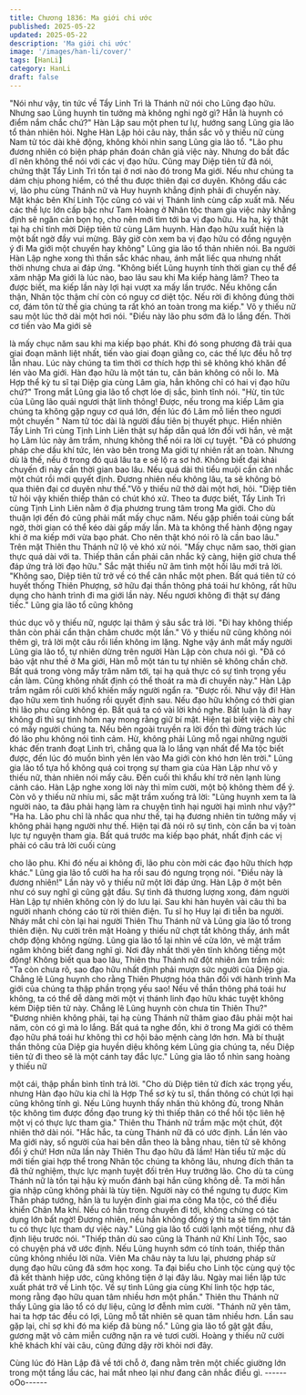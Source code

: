 ```yaml
---
title: Chương 1836: Ma giới chi ước
published: 2025-05-22
updated: 2025-05-22
description: 'Ma giới chi ước'
image: '/images/han-li/cover/'
tags: [HanLi]
category: HanLi
draft: false
---
```


"Nói như vậy, tin tức về Tẩy Linh Trì là Thánh nữ nói cho Lũng
đạo hữu. Nhưng sao Lũng huynh tin tưởng mà không nghi ngờ
gì? Hẳn là huynh có điểm nắm chắc chứ?" Hàn Lập sau một phen
tư lự, hướng sang Lũng gia lão tổ thản nhiên hỏi.
Nghe Hàn Lập hỏi câu này, thần sắc võ y thiếu nữ cùng Nam tử
tóc dài khẽ động, không khỏi nhìn sang Lũng gia lão tổ.
"Lão phu đương nhiên có biện pháp phán đoán chân giả việc này.
Nhưng do bất đắc dĩ nên không thể nói với các vị đạo hữu. Cũng
may Diệp tiên tử đã nói, chứng thật Tẩy Linh Trì tồn tại ở nơi nào
đó trong Ma giới. Nếu như chúng ta dám chịu phong hiểm, có thể
thu được thiên đại cơ duyên. Không dấu các vị, lão phu cùng
Thánh nữ và Huy huynh khẳng định phải đi chuyến này. Mặt khác
bên Khí Linh Tộc cũng có vài vị Thánh linh cùng cấp xuất mã.
Nếu các thế lực lớn cấp bậc như Tam Hoàng ở Nhân tộc tham gia
việc này khẳng định sẽ ngăn cản bọn họ, cho nên mới tìm tới ba
vị đạo hữu. Ha ha, kỳ thật tại hạ chỉ tính mời Diệp tiên tử cùng
Lâm huynh. Hàn đạo hữu xuất hiện là một bất ngờ đầy vui mừng.
Bây giờ còn xem ba vị đạo hữu có đồng nguyện ý đi Ma giới một
chuyến hay không" Lũng gia lão tổ thản nhiên nói.
Ba người Hàn Lập nghe xong thì thần sắc khác nhau, ánh mắt
liếc qua nhưng nhất thời nhưng chưa ai đáp ứng.
"Không biết Lũng huynh tính thời gian cụ thể để xâm nhập Ma giới
là lúc nào, bao lâu sau khi Ma kiếp hàng lâm? Theo ta được biết,
ma kiếp lần này lợi hại vượt xa mấy lần trước. Nếu không cẩn
thận, Nhân tộc thậm chí còn có nguy cơ diệt tộc. Nếu rời đi không
đúng thời cơ, đám tôn tử thế gia chúng ta rất khó an toàn trong
ma kiếp." Võ y thiếu nữ sau một lúc thở dài một hơi nói.
"Điều này lão phu sớm đã lo lắng đến. Thời cơ tiến vào Ma giới sẽ

là mấy chục năm sau khi ma kiếp bạo phát. Khi đó song phương
đã trải qua giai đoạn mãnh liệt nhất, tiến vào giai đoạn giằng co,
các thế lực đều hỗ trợ lẫn nhau. Lúc này chúng ta tìm thời cơ
thích hợp thì sẽ không khó khăn để lén vào Ma giới. Hàn đạo hữu
là một tán tu, căn bản không có nỗi lo. Mà Hợp thể kỳ tu sĩ tại
Diệp gia cùng Lâm gia, hẳn không chỉ có hai vị đạo hữu chứ?"
Trong mắt Lũng gia lão tổ chợt lóe dị sắc, bình tĩnh nói.
"Hừ, tin tức của Lũng lão quái ngươi thật linh thông! Được, nếu
trong ma kiếp Lâm gia chúng ta không gặp nguy cơ quá lớn, đến
lúc đó Lâm mỗ liền theo ngươi một chuyến " Nam tử tóc dài là
người đầu tiên bị thuyết phục.
Hiển nhiên Tẩy Linh Trì cùng Tịnh Linh Liên thật sự hấp dẫn quá
lớn đối với hắn, vẻ mặt họ Lâm lúc này âm trầm, nhưng không thể
nói ra lời cự tuyệt.
"Đã có phương pháp che dấu khí tức, lén vào bên trong Ma giới tự
nhiên rất an toàn. Nhưng dù là thế, nếu ở trong đó quá lâu ta e sẽ
lộ ra sơ hở. Không biết đại khái chuyến đi này cần thời gian bao
lâu. Nếu quá dài thì tiểu muội cần cân nhắc một chút rồi mới
quyết định. Đương nhiên nếu không lâu, ta sẽ không bỏ qua thiên
đại cơ duyên như thế."Võ y thiếu nữ thở dài một hơi, hỏi.
"Diệp tiên tử hỏi vậy khiến thiếp thân có chút khó xử. Theo ta
được biết, Tẩy Linh Trì cùng Tịnh Linh Liên nằm ở địa phương
trung tâm trong Ma giới. Cho dù thuận lợi đến đó cũng phải mất
mấy chục năm. Nếu gặp phiền toái cùng bất ngờ, thời gian có thể
kéo dài gấp mấy lần. Mà ta không thể hành động ngay khi ở ma
kiếp mới vừa bạo phát. Cho nên thật khó nói rõ là cần bao lâu."
Trên mặt Thiên thu Thánh nữ lộ vẻ khó xử nói.
"Mấy chục năm sao, thời gian thực quá dài với ta. Thiếp thân cần
phải cân nhắc kỹ càng, hiện giờ chưa thể đáp ứng trả lời đạo
hữu." Sắc mặt thiếu nữ âm tình một hồi lâu mới trả lời.
"Không sao, Diệp tiên tử trở về có thể cân nhắc một phen. Bất
quá tiên tử có huyết thống Thiên Phượng, sở hữu đại thần thông
phá toái hư không, rất hữu dụng cho hành trình đi ma giới lần này.
Nếu ngươi không đi thật sự đáng tiếc." Lũng gia lão tổ cũng không

thúc dục võ y thiếu nữ, ngược lại thâm ý sâu sắc trả lời.
"Đi hay không thiếp thân còn phải cẩn thận châm chước một lần."
Võ y thiếu nữ cũng không nói thêm gì, trả lời một câu rồi liền
không im lặng.
Nghe vậy ánh mắt mấy người Lũng gia lão tổ, tự nhiên dừng trên
người Hàn Lập còn chưa nói gì.
"Đã có bảo vật như thế ở Ma giới, Hàn mỗ một tán tu tự nhiên sẽ
không chần chờ. Bất quá trong vòng mấy trăm năm tới, tại hạ quả
thực có sự tình trọng yếu cần làm. Cũng không nhất định có thể
thoát ra mà đi chuyến này." Hàn Lập trầm ngâm rồi cười khổ
khiến mấy người ngẩn ra.
"Được rồi. Như vậy đi! Hàn đạo hữu xem tình huống rồi quyết định
sau. Nếu đạo hữu không có thời gian thì lão phu cũng không ép.
Bất quá ta có vài lời khó nghe. Bất luận là đi hay không đi thì sự
tình hôm nay mong rằng giữ bí mật. Hiện tại biết việc này chỉ có
mấy người chúng ta. Nếu bên ngoài truyền ra lời đồn thì đừng
trách lúc đó lão phu không nói tình cảm. Hừ, không phải Lũng mỗ
ngại những người khác đến tranh đoạt Linh trì, chẳng qua là lo
lắng vạn nhất để Ma tộc biết được, đến lúc đó muốn bình yên lén
vào Ma giới còn khó hơn lên trời." Lũng gia lão tổ tựa hồ không
quá coi trọng sự tham gia của Hàn Lập như võ y thiếu nữ, thản
nhiên nói mấy câu. Đến cuối thì khẩu khí trở nên lạnh lùng cảnh
cáo.
Hàn Lập nghe xong lời này thì mỉm cười, một bộ không thèm để
ý.
Còn võ y thiếu nữ nhíu mi, sắc mặt trầm xuống trả lời:
"Lũng huynh xem ta là người nào, ta đâu phải hạng làm ra chuyện
tình hại người hại mình như vậy?"
"Ha ha. Lão phu chỉ là nhắc qua như thế, tại hạ đương nhiên tin
tưởng mấy vị không phải hạng người như thế. Hiện tại đã nói rõ
sự tình, còn cần ba vị toàn lực tự nguyện tham gia. Bất quá trước
ma kiếp bạo phát, nhất định các vị phải có câu trả lời cuối cùng

cho lão phu. Khi đó nếu ai không đi, lão phu còn mời các đạo hữu
thích hợp khác." Lũng gia lão tổ cười ha ha rồi sau đó ngưng
trọng nói.
"Điều này là đương nhiên!" Lần này võ y thiếu nữ một lời đáp
ứng.
Hàn Lập ở một bên như có suy nghĩ gì cũng gật đầu.
Sự tình đã thương lượng xong, đám người Hàn Lập tự nhiên
không còn lý do lưu lại. Sau khi hàn huyên vài câu thì ba người
nhanh chóng cáo từ rời thiên điện.
Tu sĩ họ Huy lại đi tiễn ba người.
Nháy mắt chỉ còn lại hai người Thiên Thu Thánh nữ và Lũng gia
lão tổ trong thiên điện.
Nụ cười trên mặt Hoàng y thiếu nữ chợt tắt không thấy, ánh mắt
chớp động không ngừng. Lũng gia lão tổ lại nhìn về cửa lớn, vẻ
mặt trầm ngâm không biết đang nghĩ gì.
Nơi đây nhất thời yên tĩnh không tiếng một động!
Không biết qua bao lâu, Thiên thu Thánh nữ đột nhiên âm trầm
nói:
"Ta còn chưa rõ, sao đạo hữu nhất định phải mượn sức người của
Diệp gia. Chẳng lẽ Lũng huynh cho rằng Thiên Phượng hóa thân
đối với hành trình Ma giới của chúng ta thập phần trọng yếu sao!
Nếu về thần thông phá toái hư không, ta có thể dễ dàng mời một
vị thánh linh đạo hữu khác tuyệt không kém Diệp tiên tử này.
Chẳng lẽ Lũng huynh còn chưa tin Thiên Thu?"
"Đương nhiên không phải, tại hạ cùng Thánh nữ thâm giao đâu
phải một hai năm, còn có gì mà lo lắng. Bất quá ta nghe đồn, khi
ở trong Ma giới có thêm đạo hữu phá toái hư không thì cơ hội bảo
mệnh càng lớn hơn. Mà bí thuật thần thông của Diệp gia huyền
diệu không kém Lũng gia chúng ta, nếu Diệp tiên tử đi theo sẽ là
một cánh tay đắc lực." Lũng gia lão tổ nhìn sang hoàng y thiếu nữ

một cái, thập phần bình tĩnh trả lời.
"Cho dù Diệp tiên tử đích xác trọng yếu, nhưng Hàn đạo hữu kia
chỉ là Hợp Thể sơ kỳ tu sĩ, thần thông có chút lợi hại cũng không
tính gì. Nếu Lũng huynh thấy nhân thủ không đủ, trong Nhân tộc
không tìm được đồng đạo trung kỳ thì thiếp thân có thể hồi tộc liên
hệ một vị có thực lực tham gia." Thiên thu Thánh nữ trầm mặc
một chút, đột nhiên thở dài nói.
"Hắc hắc, ta cùng Thánh nữ đã có ước định. Lần lén vào Ma giới
này, số người của hai bên dẫn theo là bằng nhau, tiên tử sẽ không
đổi ý chứ! Hơn nữa lần này Thiên Thu đạo hữu đã lầm! Hàn tiểu
tử mặc dù mới tiến giai hợp thể trong Nhân tộc chúng ta không
lâu, nhưng đích thân ta đã thử nghiệm, thực lực mạnh tuyệt đối
trên Huy trưởng lão. Cho dù ta cùng Thánh nữ là tồn tại hậu kỳ
muốn đánh bại hắn cũng không dễ. Ta mời hắn gia nhập cũng
không phải là tùy tiện. Người này có thể ngưng tụ được Kim Thân
pháp tướng, hẳn là tu luyện đỉnh giai ma công Ma tộc, có thể điều
khiển Chân Ma khí. Nếu có hắn trong chuyến đi tới, không chừng
có tác dụng lớn bất ngờ! Đương nhiên, nếu hắn không đồng ý thì
ta sẽ tìm một tán tu có thực lực tham dự việc này." Lũng gia lão tổ
cười lạnh một tiếng, như đã định liệu trước nói.
"Thiếp thân dù sao cũng là Thánh nữ Khí Linh Tộc, sao có chuyện
phá vỡ ước định. Nếu Lũng huynh sớm có tính toán, thiếp thân
cũng không nhiều lời nữa. Viên Ma châu này ta lưu lại, phương
pháp sử dụng đạo hữu cũng đã sớm học xong. Ta đại biểu cho
Linh tộc cùng quý tộc đã kết thành hiệp ước, cũng không tiện ở lại
đây lâu. Ngày mai liền lập tức xuất phát trở về Linh tộc. Về sự tình
Lũng gia cùng Khí linh tộc hợp tác, mong rằng đạo hữu quan tâm
nhiều hơn một phần." Thiên thu Thánh nữ thấy Lũng gia lão tổ có
dự liệu, cũng lơ đễnh mỉm cười.
"Thánh nữ yên tâm, hai ta hợp tác đều có lợi, Lũng mỗ tất nhiên
sẽ quan tâm nhiều hơn. Lần sau gặp lại, chỉ sợ khi đó ma kiếp đã
bùng nổ." Lũng gia lão tổ gật gật đầu, gương mặt vô cảm miễn
cưỡng nặn ra vẻ tươi cười.
Hoàng y thiếu nữ cười khẽ khách khí vài câu, cũng đứng dậy rời
khỏi nơi đây.

Cùng lúc đó Hàn Lập đã về tới chỗ ở, đang nằm trên một chiếc
giường lớn trong một tầng lầu các, hai mắt nheo lại như đang cân
nhắc điều gì.
------oOo------
